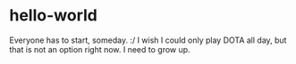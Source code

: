 # hello-world
Everyone has to start, someday. :/
I wish I could only play DOTA all day, but that is not an option right now. I need to grow up.
